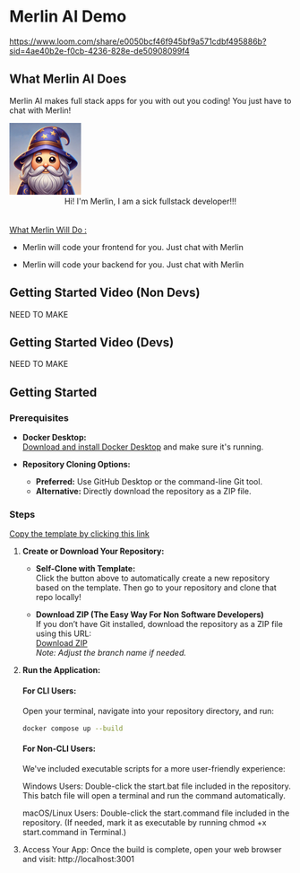 # Merlin AI Demo

https://www.loom.com/share/e0050bcf46f945bf9a571cdbf495886b?sid=4ae40b2e-f0cb-4236-828e-de50908099f4


## What Merlin AI Does

Merlin AI makes full stack apps for you with out you coding! You just have to chat with Merlin!



<img src="./ai-ui/public/Merlin.jpg" alt="Merlin" style="width:128px;" />

<center>Hi! I'm Merlin, I am a sick fullstack developer!!!</center>
<br><br>
<u>What Merlin Will Do : </u>

* Merlin will code your frontend for you. Just chat with Merlin

* Merlin will code your backend for you. Just chat with Merlin

  


## Getting Started Video (Non Devs)

NEED TO MAKE



## Getting Started Video (Devs)

NEED TO MAKE



## Getting Started



### Prerequisites

- **Docker Desktop:**  
  [Download and install Docker Desktop](https://www.docker.com/products/docker-desktop) and make sure it's running.

- **Repository Cloning Options:**
  - **Preferred:** Use GitHub Desktop or the command-line Git tool.
  - **Alternative:** Directly download the repository as a ZIP file.

### Steps

[Copy the template by clicking this link](https://github.com/new?template_name=merlin-ai&template_owner=jacoby149)

1. **Create or Download Your Repository:**  
   - **Self-Clone with Template:**  
     Click the button above to automatically create a new repository based on the template. Then go to your 
     repository and clone that repo locally!
     
   - **Download ZIP (The Easy Way For Non Software Developers)**  
     If you don’t have Git installed, download the repository as a ZIP file using this URL:  
     [Download ZIP](https://github.com/jacoby149/merlin-ai/archive/refs/heads/main.zip)  
     *Note: Adjust the branch name if needed.*

2. **Run the Application:**

   #### For CLI Users:
   Open your terminal, navigate into your repository directory, and run:
   ```bash
   docker compose up --build
   ```
   
   #### For Non-CLI Users:
   We've included executable scripts for a more user-friendly experience:

   Windows Users:
   Double-click the start.bat file included in the repository. This batch file will open a terminal and run the 
   command automatically.
  
   macOS/Linux Users:
   Double-click the start.command file included in the repository. (If needed, mark it as executable by running 
   chmod +x start.command in Terminal.)
  
4. Access Your App:
    Once the build is complete, open your web browser and visit: http://localhost:3001
